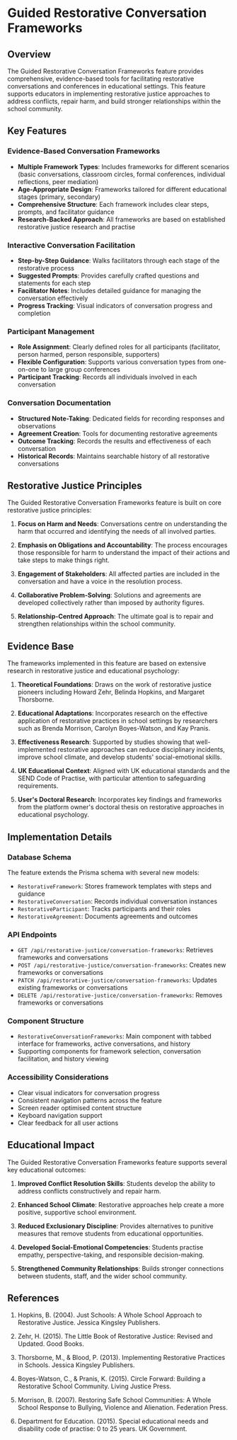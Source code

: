 # Guided Restorative Conversation Frameworks

## Overview

The Guided Restorative Conversation Frameworks feature provides comprehensive, evidence-based tools for facilitating restorative conversations and conferences in educational settings. This feature supports educators in implementing restorative justice approaches to address conflicts, repair harm, and build stronger relationships within the school community.

## Key Features

### Evidence-Based Conversation Frameworks
- **Multiple Framework Types**: Includes frameworks for different scenarios (basic conversations, classroom circles, formal conferences, individual reflections, peer mediation)
- **Age-Appropriate Design**: Frameworks tailored for different educational stages (primary, secondary)
- **Comprehensive Structure**: Each framework includes clear steps, prompts, and facilitator guidance
- **Research-Backed Approach**: All frameworks are based on established restorative justice research and practise

### Interactive Conversation Facilitation
- **Step-by-Step Guidance**: Walks facilitators through each stage of the restorative process
- **Suggested Prompts**: Provides carefully crafted questions and statements for each step
- **Facilitator Notes**: Includes detailed guidance for managing the conversation effectively
- **Progress Tracking**: Visual indicators of conversation progress and completion

### Participant Management
- **Role Assignment**: Clearly defined roles for all participants (facilitator, person harmed, person responsible, supporters)
- **Flexible Configuration**: Supports various conversation types from one-on-one to large group conferences
- **Participant Tracking**: Records all individuals involved in each conversation

### Conversation Documentation
- **Structured Note-Taking**: Dedicated fields for recording responses and observations
- **Agreement Creation**: Tools for documenting restorative agreements
- **Outcome Tracking**: Records the results and effectiveness of each conversation
- **Historical Records**: Maintains searchable history of all restorative conversations

## Restorative Justice Principles

The Guided Restorative Conversation Frameworks feature is built on core restorative justice principles:

1. **Focus on Harm and Needs**: Conversations centre on understanding the harm that occurred and identifying the needs of all involved parties.

2. **Emphasis on Obligations and Accountability**: The process encourages those responsible for harm to understand the impact of their actions and take steps to make things right.

3. **Engagement of Stakeholders**: All affected parties are included in the conversation and have a voice in the resolution process.

4. **Collaborative Problem-Solving**: Solutions and agreements are developed collectively rather than imposed by authority figures.

5. **Relationship-Centred Approach**: The ultimate goal is to repair and strengthen relationships within the school community.

## Evidence Base

The frameworks implemented in this feature are based on extensive research in restorative justice and educational psychology:

1. **Theoretical Foundations**: Draws on the work of restorative justice pioneers including Howard Zehr, Belinda Hopkins, and Margaret Thorsborne.

2. **Educational Adaptations**: Incorporates research on the effective application of restorative practices in school settings by researchers such as Brenda Morrison, Carolyn Boyes-Watson, and Kay Pranis.

3. **Effectiveness Research**: Supported by studies showing that well-implemented restorative approaches can reduce disciplinary incidents, improve school climate, and develop students' social-emotional skills.

4. **UK Educational Context**: Aligned with UK educational standards and the SEND Code of Practise, with particular attention to safeguarding requirements.

5. **User's Doctoral Research**: Incorporates key findings and frameworks from the platform owner's doctoral thesis on restorative approaches in educational psychology.

## Implementation Details

### Database Schema
The feature extends the Prisma schema with several new models:
- `RestorativeFramework`: Stores framework templates with steps and guidance
- `RestorativeConversation`: Records individual conversation instances
- `RestorativeParticipant`: Tracks participants and their roles
- `RestorativeAgreement`: Documents agreements and outcomes

### API Endpoints
- `GET /api/restorative-justice/conversation-frameworks`: Retrieves frameworks and conversations
- `POST /api/restorative-justice/conversation-frameworks`: Creates new frameworks or conversations
- `PATCH /api/restorative-justice/conversation-frameworks`: Updates existing frameworks or conversations
- `DELETE /api/restorative-justice/conversation-frameworks`: Removes frameworks or conversations

### Component Structure
- `RestorativeConversationFrameworks`: Main component with tabbed interface for frameworks, active conversations, and history
- Supporting components for framework selection, conversation facilitation, and history viewing

### Accessibility Considerations
- Clear visual indicators for conversation progress
- Consistent navigation patterns across the feature
- Screen reader optimised content structure
- Keyboard navigation support
- Clear feedback for all user actions

## Educational Impact

The Guided Restorative Conversation Frameworks feature supports several key educational outcomes:

1. **Improved Conflict Resolution Skills**: Students develop the ability to address conflicts constructively and repair harm.

2. **Enhanced School Climate**: Restorative approaches help create a more positive, supportive school environment.

3. **Reduced Exclusionary Discipline**: Provides alternatives to punitive measures that remove students from educational opportunities.

4. **Developed Social-Emotional Competencies**: Students practise empathy, perspective-taking, and responsible decision-making.

5. **Strengthened Community Relationships**: Builds stronger connections between students, staff, and the wider school community.

## References

1. Hopkins, B. (2004). Just Schools: A Whole School Approach to Restorative Justice. Jessica Kingsley Publishers.

2. Zehr, H. (2015). The Little Book of Restorative Justice: Revised and Updated. Good Books.

3. Thorsborne, M., & Blood, P. (2013). Implementing Restorative Practices in Schools. Jessica Kingsley Publishers.

4. Boyes-Watson, C., & Pranis, K. (2015). Circle Forward: Building a Restorative School Community. Living Justice Press.

5. Morrison, B. (2007). Restoring Safe School Communities: A Whole School Response to Bullying, Violence and Alienation. Federation Press.

6. Department for Education. (2015). Special educational needs and disability code of practise: 0 to 25 years. UK Government.
